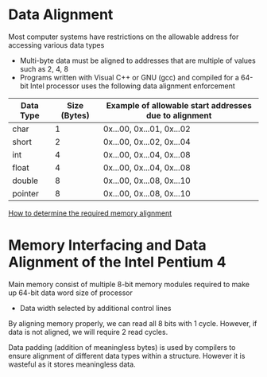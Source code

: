 # Data Alignment

Most computer systems have restrictions on the allowable address for accessing various data types

-   Multi-byte data must be aligned to addresses that are multiple of values such as 2, 4, 8
-   Programs written with Visual C++ or GNU (gcc) and compiled for a 64-bit Intel processor uses the following data alignment enforcement

| Data Type | Size (Bytes) | Example of allowable start addresses due to alignment |
| --------- | ------------ | ----------------------------------------------------- |
| char      | 1            | 0x...00, 0x...01, 0x...02                             |
| short     | 2            | 0x...00, 0x...02, 0x...04                             |
| int       | 4            | 0x...00, 0x...04, 0x...08                             |
| float     | 4            | 0x...00, 0x...04, 0x...08                             |
| double    | 8            | 0x...00, 0x...08, 0x...10                             |
| pointer   | 8            | 0x...00, 0x...08, 0x...10                             |

[How to determine the required memory alignment](http://www.mathcs.emory.edu/~cheung/Courses/255/Syllabus/7-M68000/align.html)

# Memory Interfacing and Data Alignment of the Intel Pentium 4

Main memory consist of multiple 8-bit memory modules required to make up 64-bit data word size of processor

-   Data width selected by additional control lines

By aligning memory properly, we can read all 8 bits with 1 cycle. However, if data is not aligned, we will require 2 read cycles.

Data padding (addition of meaningless bytes) is used by compilers to ensure alignment of different data types within a structure. However it is wasteful as it stores meaningless data.

